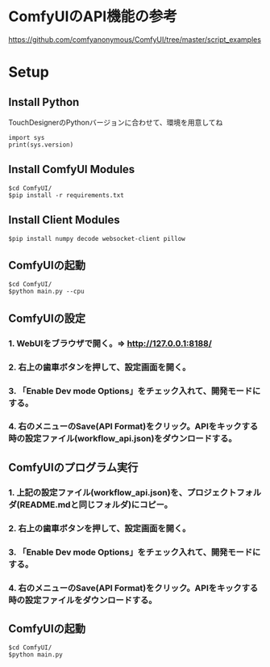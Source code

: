 

# ComfyUIのAPI機能の参考
https://github.com/comfyanonymous/ComfyUI/tree/master/script_examples


# Setup

## Install Python
TouchDesignerのPythonバージョンに合わせて、環境を用意してね
```
import sys
print(sys.version)
```

## Install ComfyUI Modules
```
$cd ComfyUI/
$pip install -r requirements.txt
```

## Install Client Modules
```
$pip install numpy decode websocket-client pillow
```

## ComfyUIの起動
```
$cd ComfyUI/
$python main.py --cpu

```

## ComfyUIの設定
### 1. WebUIをブラウザで開く。=> http://127.0.0.1:8188/
### 2. 右上の歯車ボタンを押して、設定画面を開く。
### 3. 「Enable Dev mode Options」をチェック入れて、開発モードにする。
### 4. 右のメニューのSave(API Format)をクリック。APIをキックする時の設定ファイル(workflow_api.json)をダウンロードする。

## ComfyUIのプログラム実行
### 1. 上記の設定ファイル(workflow_api.json)を、プロジェクトフォルダ(README.mdと同じフォルダ)にコピー。
### 2. 右上の歯車ボタンを押して、設定画面を開く。
### 3. 「Enable Dev mode Options」をチェック入れて、開発モードにする。
### 4. 右のメニューのSave(API Format)をクリック。APIをキックする時の設定ファイルをダウンロードする。


## ComfyUIの起動
```
$cd ComfyUI/
$python main.py

```
